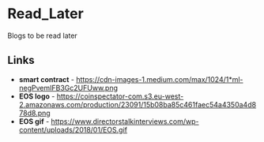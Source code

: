 # Read_Later
Blogs to be read later


## Links
* **smart contract** - https://cdn-images-1.medium.com/max/1024/1*ml-negPvemIFB3Gc2UFUww.png
* **EOS logo** - https://coinspectator-com.s3.eu-west-2.amazonaws.com/production/23091/15b08ba85c461faec54a4350a4d878d8.png
* **EOS gif** - https://www.directorstalkinterviews.com/wp-content/uploads/2018/01/EOS.gif
